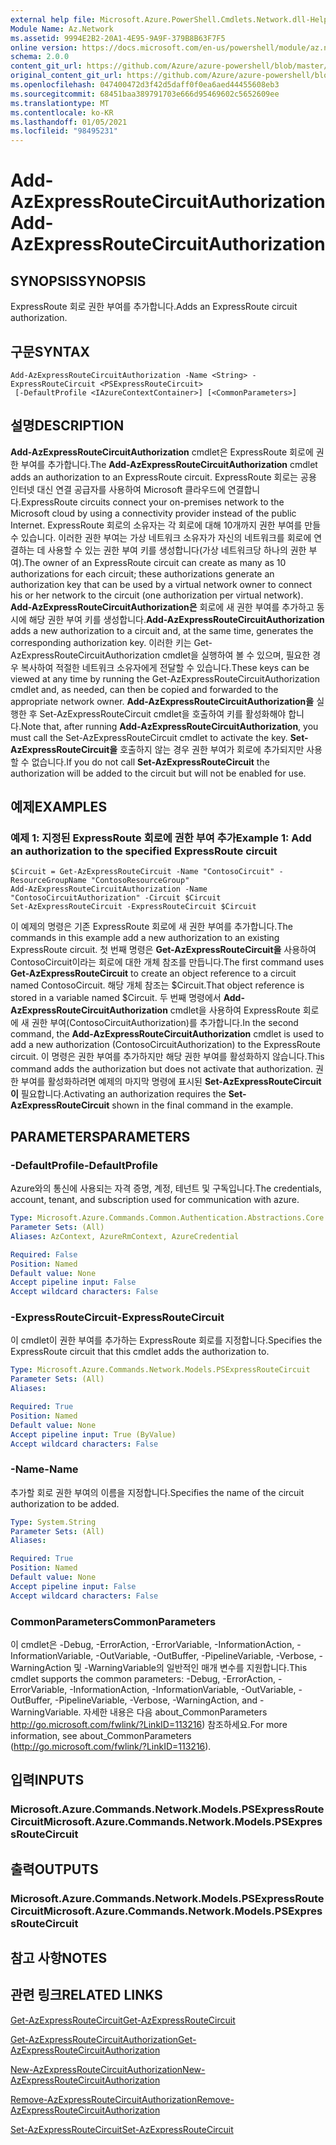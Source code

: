 ```yaml
---
external help file: Microsoft.Azure.PowerShell.Cmdlets.Network.dll-Help.xml
Module Name: Az.Network
ms.assetid: 9994E2B2-20A1-4E95-9A9F-379B8B63F7F5
online version: https://docs.microsoft.com/en-us/powershell/module/az.network/add-azexpressroutecircuitauthorization
schema: 2.0.0
content_git_url: https://github.com/Azure/azure-powershell/blob/master/src/Network/Network/help/Add-AzExpressRouteCircuitAuthorization.md
original_content_git_url: https://github.com/Azure/azure-powershell/blob/master/src/Network/Network/help/Add-AzExpressRouteCircuitAuthorization.md
ms.openlocfilehash: 047400472d3f42d5daff0f0ea6aed44455608eb3
ms.sourcegitcommit: 68451baa389791703e666d95469602c5652609ee
ms.translationtype: MT
ms.contentlocale: ko-KR
ms.lasthandoff: 01/05/2021
ms.locfileid: "98495231"
---
```

# <span data-ttu-id="660ef-101">Add-AzExpressRouteCircuitAuthorization</span><span class="sxs-lookup"><span data-stu-id="660ef-101">Add-AzExpressRouteCircuitAuthorization</span></span>

## <span data-ttu-id="660ef-102">SYNOPSIS</span><span class="sxs-lookup"><span data-stu-id="660ef-102">SYNOPSIS</span></span>
<span data-ttu-id="660ef-103">ExpressRoute 회로 권한 부여를 추가합니다.</span><span class="sxs-lookup"><span data-stu-id="660ef-103">Adds an ExpressRoute circuit authorization.</span></span>

## <span data-ttu-id="660ef-104">구문</span><span class="sxs-lookup"><span data-stu-id="660ef-104">SYNTAX</span></span>

```
Add-AzExpressRouteCircuitAuthorization -Name <String> -ExpressRouteCircuit <PSExpressRouteCircuit>
 [-DefaultProfile <IAzureContextContainer>] [<CommonParameters>]
```

## <span data-ttu-id="660ef-105">설명</span><span class="sxs-lookup"><span data-stu-id="660ef-105">DESCRIPTION</span></span>
<span data-ttu-id="660ef-106">**Add-AzExpressRouteCircuitAuthorization** cmdlet은 ExpressRoute 회로에 권한 부여를 추가합니다.</span><span class="sxs-lookup"><span data-stu-id="660ef-106">The **Add-AzExpressRouteCircuitAuthorization** cmdlet adds an authorization to an ExpressRoute circuit.</span></span> <span data-ttu-id="660ef-107">ExpressRoute 회로는 공용 인터넷 대신 연결 공급자를 사용하여 Microsoft 클라우드에 연결합니다.</span><span class="sxs-lookup"><span data-stu-id="660ef-107">ExpressRoute circuits connect your on-premises network to the Microsoft cloud by using a connectivity provider instead of the public Internet.</span></span> <span data-ttu-id="660ef-108">ExpressRoute 회로의 소유자는 각 회로에 대해 10개까지 권한 부여를 만들 수 있습니다. 이러한 권한 부여는 가상 네트워크 소유자가 자신의 네트워크를 회로에 연결하는 데 사용할 수 있는 권한 부여 키를 생성합니다(가상 네트워크당 하나의 권한 부여).</span><span class="sxs-lookup"><span data-stu-id="660ef-108">The owner of an ExpressRoute circuit can create as many as 10 authorizations for each circuit; these authorizations generate an authorization key that can be used by a virtual network owner to connect his or her network to the circuit (one authorization per virtual network).</span></span> <span data-ttu-id="660ef-109">**Add-AzExpressRouteCircuitAuthorization은** 회로에 새 권한 부여를 추가하고 동시에 해당 권한 부여 키를 생성합니다.</span><span class="sxs-lookup"><span data-stu-id="660ef-109">**Add-AzExpressRouteCircuitAuthorization** adds a new authorization to a circuit and, at the same time, generates the corresponding authorization key.</span></span> <span data-ttu-id="660ef-110">이러한 키는 Get-AzExpressRouteCircuitAuthorization cmdlet을 실행하여 볼 수 있으며, 필요한 경우 복사하여 적절한 네트워크 소유자에게 전달할 수 있습니다.</span><span class="sxs-lookup"><span data-stu-id="660ef-110">These keys can be viewed at any time by running the Get-AzExpressRouteCircuitAuthorization cmdlet and, as needed, can then be copied and forwarded to the appropriate network owner.</span></span>
<span data-ttu-id="660ef-111">**Add-AzExpressRouteCircuitAuthorization을** 실행한 후 Set-AzExpressRouteCircuit cmdlet을 호출하여 키를 활성화해야 합니다.</span><span class="sxs-lookup"><span data-stu-id="660ef-111">Note that, after running **Add-AzExpressRouteCircuitAuthorization**, you must call the Set-AzExpressRouteCircuit cmdlet to activate the key.</span></span> <span data-ttu-id="660ef-112">**Set-AzExpressRouteCircuit을** 호출하지 않는 경우 권한 부여가 회로에 추가되지만 사용할 수 없습니다.</span><span class="sxs-lookup"><span data-stu-id="660ef-112">If you do not call **Set-AzExpressRouteCircuit** the authorization will be added to the circuit but will not be enabled for use.</span></span>

## <span data-ttu-id="660ef-113">예제</span><span class="sxs-lookup"><span data-stu-id="660ef-113">EXAMPLES</span></span>

### <span data-ttu-id="660ef-114">예제 1: 지정된 ExpressRoute 회로에 권한 부여 추가</span><span class="sxs-lookup"><span data-stu-id="660ef-114">Example 1: Add an authorization to the specified ExpressRoute circuit</span></span>
```
$Circuit = Get-AzExpressRouteCircuit -Name "ContosoCircuit" -ResourceGroupName "ContosoResourceGroup"
Add-AzExpressRouteCircuitAuthorization -Name "ContosoCircuitAuthorization" -Circuit $Circuit
Set-AzExpressRouteCircuit -ExpressRouteCircuit $Circuit
```

<span data-ttu-id="660ef-115">이 예제의 명령은 기존 ExpressRoute 회로에 새 권한 부여를 추가합니다.</span><span class="sxs-lookup"><span data-stu-id="660ef-115">The commands in this example add a new authorization to an existing ExpressRoute circuit.</span></span> <span data-ttu-id="660ef-116">첫 번째 명령은 **Get-AzExpressRouteCircuit을** 사용하여 ContosoCircuit이라는 회로에 대한 개체 참조를 만듭니다.</span><span class="sxs-lookup"><span data-stu-id="660ef-116">The first command uses **Get-AzExpressRouteCircuit** to create an object reference to a circuit named ContosoCircuit.</span></span> <span data-ttu-id="660ef-117">해당 개체 참조는 $Circuit.</span><span class="sxs-lookup"><span data-stu-id="660ef-117">That object reference is stored in a variable named $Circuit.</span></span>
<span data-ttu-id="660ef-118">두 번째 명령에서 **Add-AzExpressRouteCircuitAuthorization** cmdlet을 사용하여 ExpressRoute 회로에 새 권한 부여(ContosoCircuitAuthorization)를 추가합니다.</span><span class="sxs-lookup"><span data-stu-id="660ef-118">In the second command, the **Add-AzExpressRouteCircuitAuthorization** cmdlet is used to add a new authorization (ContosoCircuitAuthorization) to the ExpressRoute circuit.</span></span> <span data-ttu-id="660ef-119">이 명령은 권한 부여를 추가하지만 해당 권한 부여를 활성화하지 않습니다.</span><span class="sxs-lookup"><span data-stu-id="660ef-119">This command adds the authorization but does not activate that authorization.</span></span> <span data-ttu-id="660ef-120">권한 부여를 활성화하려면 예제의 마지막 명령에 표시된 **Set-AzExpressRouteCircuit이** 필요합니다.</span><span class="sxs-lookup"><span data-stu-id="660ef-120">Activating an authorization requires the **Set-AzExpressRouteCircuit** shown in the final command in the example.</span></span>

## <span data-ttu-id="660ef-121">PARAMETERS</span><span class="sxs-lookup"><span data-stu-id="660ef-121">PARAMETERS</span></span>

### <span data-ttu-id="660ef-122">-DefaultProfile</span><span class="sxs-lookup"><span data-stu-id="660ef-122">-DefaultProfile</span></span>
<span data-ttu-id="660ef-123">Azure와의 통신에 사용되는 자격 증명, 계정, 테넌트 및 구독입니다.</span><span class="sxs-lookup"><span data-stu-id="660ef-123">The credentials, account, tenant, and subscription used for communication with azure.</span></span>

```yaml
Type: Microsoft.Azure.Commands.Common.Authentication.Abstractions.Core.IAzureContextContainer
Parameter Sets: (All)
Aliases: AzContext, AzureRmContext, AzureCredential

Required: False
Position: Named
Default value: None
Accept pipeline input: False
Accept wildcard characters: False
```

### <span data-ttu-id="660ef-124">-ExpressRouteCircuit</span><span class="sxs-lookup"><span data-stu-id="660ef-124">-ExpressRouteCircuit</span></span>
<span data-ttu-id="660ef-125">이 cmdlet이 권한 부여를 추가하는 ExpressRoute 회로를 지정합니다.</span><span class="sxs-lookup"><span data-stu-id="660ef-125">Specifies the ExpressRoute circuit that this cmdlet adds the authorization to.</span></span>

```yaml
Type: Microsoft.Azure.Commands.Network.Models.PSExpressRouteCircuit
Parameter Sets: (All)
Aliases:

Required: True
Position: Named
Default value: None
Accept pipeline input: True (ByValue)
Accept wildcard characters: False
```

### <span data-ttu-id="660ef-126">-Name</span><span class="sxs-lookup"><span data-stu-id="660ef-126">-Name</span></span>
<span data-ttu-id="660ef-127">추가할 회로 권한 부여의 이름을 지정합니다.</span><span class="sxs-lookup"><span data-stu-id="660ef-127">Specifies the name of the circuit authorization to be added.</span></span>

```yaml
Type: System.String
Parameter Sets: (All)
Aliases:

Required: True
Position: Named
Default value: None
Accept pipeline input: False
Accept wildcard characters: False
```

### <span data-ttu-id="660ef-128">CommonParameters</span><span class="sxs-lookup"><span data-stu-id="660ef-128">CommonParameters</span></span>
<span data-ttu-id="660ef-129">이 cmdlet은 -Debug, -ErrorAction, -ErrorVariable, -InformationAction, -InformationVariable, -OutVariable, -OutBuffer, -PipelineVariable, -Verbose, -WarningAction 및 -WarningVariable의 일반적인 매개 변수를 지원합니다.</span><span class="sxs-lookup"><span data-stu-id="660ef-129">This cmdlet supports the common parameters: -Debug, -ErrorAction, -ErrorVariable, -InformationAction, -InformationVariable, -OutVariable, -OutBuffer, -PipelineVariable, -Verbose, -WarningAction, and -WarningVariable.</span></span> <span data-ttu-id="660ef-130">자세한 내용은 다음 about_CommonParameters http://go.microsoft.com/fwlink/?LinkID=113216) 참조하세요.</span><span class="sxs-lookup"><span data-stu-id="660ef-130">For more information, see about_CommonParameters (http://go.microsoft.com/fwlink/?LinkID=113216).</span></span>

## <span data-ttu-id="660ef-131">입력</span><span class="sxs-lookup"><span data-stu-id="660ef-131">INPUTS</span></span>

### <span data-ttu-id="660ef-132">Microsoft.Azure.Commands.Network.Models.PSExpressRouteCircuit</span><span class="sxs-lookup"><span data-stu-id="660ef-132">Microsoft.Azure.Commands.Network.Models.PSExpressRouteCircuit</span></span>

## <span data-ttu-id="660ef-133">출력</span><span class="sxs-lookup"><span data-stu-id="660ef-133">OUTPUTS</span></span>

### <span data-ttu-id="660ef-134">Microsoft.Azure.Commands.Network.Models.PSExpressRouteCircuit</span><span class="sxs-lookup"><span data-stu-id="660ef-134">Microsoft.Azure.Commands.Network.Models.PSExpressRouteCircuit</span></span>

## <span data-ttu-id="660ef-135">참고 사항</span><span class="sxs-lookup"><span data-stu-id="660ef-135">NOTES</span></span>

## <span data-ttu-id="660ef-136">관련 링크</span><span class="sxs-lookup"><span data-stu-id="660ef-136">RELATED LINKS</span></span>

[<span data-ttu-id="660ef-137">Get-AzExpressRouteCircuit</span><span class="sxs-lookup"><span data-stu-id="660ef-137">Get-AzExpressRouteCircuit</span></span>](./Get-AzExpressRouteCircuit.md)

[<span data-ttu-id="660ef-138">Get-AzExpressRouteCircuitAuthorization</span><span class="sxs-lookup"><span data-stu-id="660ef-138">Get-AzExpressRouteCircuitAuthorization</span></span>](./Get-AzExpressRouteCircuitAuthorization.md)

[<span data-ttu-id="660ef-139">New-AzExpressRouteCircuitAuthorization</span><span class="sxs-lookup"><span data-stu-id="660ef-139">New-AzExpressRouteCircuitAuthorization</span></span>](./New-AzExpressRouteCircuitAuthorization.md)

[<span data-ttu-id="660ef-140">Remove-AzExpressRouteCircuitAuthorization</span><span class="sxs-lookup"><span data-stu-id="660ef-140">Remove-AzExpressRouteCircuitAuthorization</span></span>](./Remove-AzExpressRouteCircuitAuthorization.md)

[<span data-ttu-id="660ef-141">Set-AzExpressRouteCircuit</span><span class="sxs-lookup"><span data-stu-id="660ef-141">Set-AzExpressRouteCircuit</span></span>](./Set-AzExpressRouteCircuit.md)
